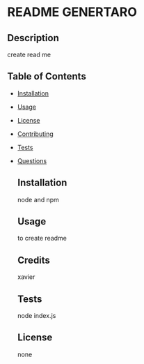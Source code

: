 # README GENERTARO

  ## Description

  create read me

  ## Table of Contents
* [Installation](#installation)
* [Usage](#usage)
* [License](#license)
* [Contributing](#contributing)
* [Tests](#tests)
* [Questions](#questions)


  ## Installation

  node and npm



  ## Usage

  to create readme

  ## Credits

  xavier

  ## Tests

  node index.js

  ## License

  none


